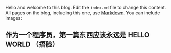 Hello and welcome to this blog. Edit the `index.md` file to change this content. All pages on the blog, including this one, use [Markdown](https://guides.github.com/features/mastering-markdown/). You can include images:

## 作为一个程序员，第一篇东西应该永远是 HELLO WORLD （捂脸）
